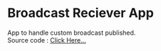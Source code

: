 # Broadcast Reciever App
App to handle custom broadcast published.<br>
Source code : <a href="https://github.com/ManojCSE17/Broadcast-Receiver">Click Here...</a>
